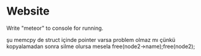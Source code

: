 # Website
Write "meteor" to console for running.

şu memcpy de struct içinde pointer varsa problem olmaz mı
çünkü kopyalamadan sonra silme olursa mesela
free(node2->name);free(node2);


